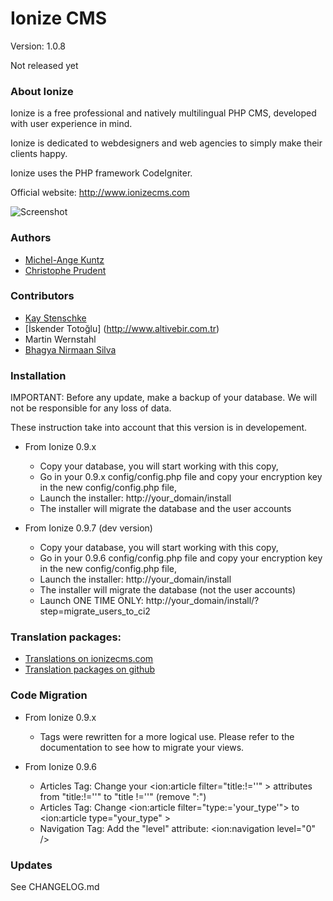 Ionize CMS
==========

Version: 1.0.8

Not released yet

### About Ionize

Ionize is a free professional and natively multilingual PHP CMS, developed with user experience in mind.

Ionize is dedicated to webdesigners and web agencies to simply make their clients happy.

Ionize uses the PHP framework CodeIgniter.

Official website: http://www.ionizecms.com

![Screenshot](https://github.com/ionize/ionize/raw/master/files/screenshot_ionize_dashboard.jpg)

### Authors

* [Michel-Ange Kuntz](http://www.partikule.net)
* [Christophe Prudent](http://www.toopixel.ch)

### Contributors
* [Kay Stenschke](http://www.coexec.com)
* [İskender Totoğlu] (http://www.altivebir.com.tr)
* Martin Wernstahl
* [Bhagya Nirmaan Silva](http://about.me/bhagyas)


### Installation

IMPORTANT: Before any update, make a backup of your database.
We will not be responsible for any loss of data.

These instruction take into account that this version is in developement.

* From Ionize 0.9.x
  * Copy your database, you will start working with this copy,
  * Go in your 0.9.x config/config.php file and copy your encryption key in the new config/config.php file,
  * Launch the installer: http://your_domain/install
  * The installer will migrate the database and the user accounts


* From Ionize 0.9.7 (dev version)
  * Copy your database, you will start working with this copy,
  * Go in your 0.9.6 config/config.php file and copy your encryption key in the new config/config.php file,
  * Launch the installer: http://your_domain/install
  * The installer will migrate the database (not the user accounts)
  * Launch ONE TIME ONLY: http://your_domain/install/?step=migrate_users_to_ci2

### Translation packages: 
* [Translations on ionizecms.com](http://ionizecms.com/en/support/translations/download-translations)
* [Translation packages on github](https://github.com/ionize/ionize-translations)
 

### Code Migration

* From Ionize 0.9.x
  * Tags were rewritten for a more logical use. Please refer to the documentation to see how to migrate your views.

* From Ionize 0.9.6
  * Articles Tag: Change your <ion:article filter="title:!=''" > attributes from "title:!=''" to "title !=''" (remove ":")
  * Articles Tag: Change <ion:article filter="type:='your_type'"> to  <ion:article type="your_type" >
  * Navigation Tag: Add the "level" attribute: <ion:navigation level="0" />

### Updates
See CHANGELOG.md
 
